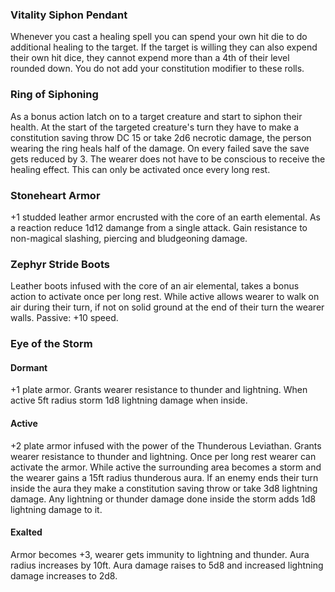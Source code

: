 ### Vitality Siphon Pendant
Whenever you cast a healing spell you can spend your own hit die to do additional healing to the target. If the target is willing they can also expend their own hit dice, they cannot expend more than a 4th of their level rounded down. You do not add your constitution modifier to these rolls.

### Ring of Siphoning
As a bonus action latch on to a target creature and start to siphon their health. At the start of the targeted creature's turn they have to make a constitution saving throw DC 15 or take 2d6 necrotic damage, the person wearing the ring heals half of the damage. On every failed save the save gets reduced by 3. The wearer does not have to be conscious to receive the healing effect. This can only be activated once every long rest.

### Stoneheart Armor
+1 studded leather armor encrusted with the core of an earth elemental. As a reaction reduce 1d12 damange from a single attack. Gain resistance to non-magical slashing, piercing and bludgeoning damage.

### Zephyr Stride Boots
Leather boots infused with the core of an air elemental, takes a bonus action to activate once per long rest. While active allows wearer to walk on air during their turn, if not on solid ground at the end of their turn the wearer walls. Passive: +10 speed.

### Eye of the Storm
#### Dormant
+1 plate armor. Grants wearer resistance to thunder and lightning. When active 5ft radius storm 1d8 lightning damage when inside.
#### Active
+2 plate armor infused with the power of the Thunderous Leviathan. Grants wearer resistance to thunder and lightning. Once per long rest wearer can activate the armor. While active the surrounding area becomes a storm and the wearer gains a 15ft radius thunderous aura. If an enemy ends their turn inside the aura they make a constitution saving throw or take 3d8 lightning damage. Any lightning or thunder damage done inside the storm adds 1d8 lightning damage to it.

#### Exalted
Armor becomes +3, wearer gets immunity to lightning and thunder. Aura radius increases by 10ft. Aura damage raises to 5d8 and increased lightning damage increases to 2d8.